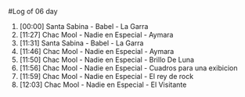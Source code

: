#Log of 06 day

1. [00:00] Santa Sabina - Babel - La Garra
1. [11:27] Chac Mool - Nadie en Especial - Aymara
1. [11:31] Santa Sabina - Babel - La Garra
1. [11:46] Chac Mool - Nadie en Especial - Aymara
1. [11:50] Chac Mool - Nadie en Especial - Brillo De Luna
1. [11:56] Chac Mool - Nadie en Especial - Cuadros para una exibicion
1. [11:59] Chac Mool - Nadie en Especial - El rey de rock
1. [12:03] Chac Mool - Nadie en Especial - El Visitante
